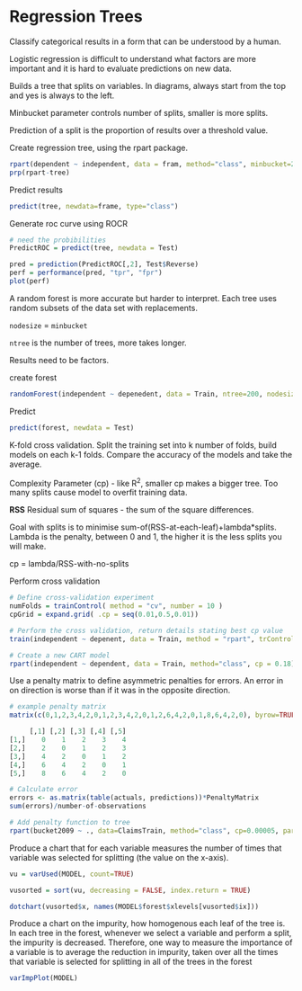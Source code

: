 Regression Trees
=================

Classify categorical results in a form that can be understood by a human. 

Logistic
regression is difficult to understand what factors are more important and it is
hard to evaluate predictions on new data.

Builds a tree that splits on variables. In diagrams, always start from the top and yes
is always to the left.

Minbucket parameter controls number of splits, smaller is more splits.

Prediction of a split is the proportion of results over a threshold value.

Create regression tree, using the rpart package.

``` R 
rpart(dependent ~ independent, data = fram, method="class", minbucket=25)
prp(rpart-tree)
```

Predict results

``` R
predict(tree, newdata=frame, type="class")
```

Generate roc curve using ROCR

```R
# need the probibilities
PredictROC = predict(tree, newdata = Test)

pred = prediction(PredictROC[,2], Test$Reverse)
perf = performance(pred, "tpr", "fpr")
plot(perf)
```

A random forest is more accurate but harder to interpret. Each tree uses random subsets
of the data set with replacements.

`nodesize` = `minbucket`

`ntree` is the number of trees, more takes longer.

Results need to be factors.

create forest

``` R
randomForest(independent ~ depenedent, data = Train, ntree=200, nodesize=25 )
```

Predict

``` R
predict(forest, newdata = Test)
```

K-fold cross validation. Split the training set into k number of folds, build models on each k-1
folds. Compare the accuracy of the models and take the average.

Complexity Parameter (cp) - like R<sup>2</sup>, smaller cp makes a bigger tree. Too many splits cause
model to overfit training data.

**RSS** Residual sum of squares - the sum of the square differences.

Goal with splits is to minimise sum-of(RSS-at-each-leaf)+lambda*splits. Lambda is the penalty,
between 0 and 1, the higher it is the less splits you will make.

cp = lambda/RSS-with-no-splits

Perform cross validation

``` R
# Define cross-validation experiment
numFolds = trainControl( method = "cv", number = 10 )
cpGrid = expand.grid( .cp = seq(0.01,0.5,0.01))

# Perform the cross validation, return details stating best cp value
train(independent ~ depenent, data = Train, method = "rpart", trControl = numFolds, tuneGrid = cpGrid )

# Create a new CART model
rpart(independent ~ dependent, data = Train, method="class", cp = 0.18)
```

Use a penalty matrix to define asymmetric penalties for errors. An error in on direction is worse than
if it was in the opposite direction.

``` R
# example penalty matrix
matrix(c(0,1,2,3,4,2,0,1,2,3,4,2,0,1,2,6,4,2,0,1,8,6,4,2,0), byrow=TRUE, nrow=5)

     [,1] [,2] [,3] [,4] [,5]
[1,]    0    1    2    3    4
[2,]    2    0    1    2    3
[3,]    4    2    0    1    2
[4,]    6    4    2    0    1
[5,]    8    6    4    2    0

# Calculate error
errors <- as.matrix(table(actuals, predictions))*PenaltyMatrix
sum(errors)/number-of-observations

# Add penalty function to tree
rpart(bucket2009 ~ ., data=ClaimsTrain, method="class", cp=0.00005, parms=list(loss=PenaltyMatrix))
```

Produce a chart that for each variable measures
the number of times that variable was selected for splitting
(the value on the x-axis).

```R
vu = varUsed(MODEL, count=TRUE)

vusorted = sort(vu, decreasing = FALSE, index.return = TRUE)

dotchart(vusorted$x, names(MODEL$forest$xlevels[vusorted$ix]))
```

Produce a chart on the impurity, how homogenous each leaf of the tree is.
In each tree in the forest, whenever we select a variable and perform
a split, the impurity is decreased. Therefore, one way to measure the
importance of a variable is to average the reduction in impurity, taken
over all the times that variable is selected for splitting in all of the
trees in the forest

```R
varImpPlot(MODEL)
```
